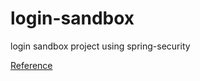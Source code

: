# login-sandbox
login sandbox project using spring-security

[Reference](https://ver-1-0.net/2017/06/05/kotlin-spring-boot-authentication)